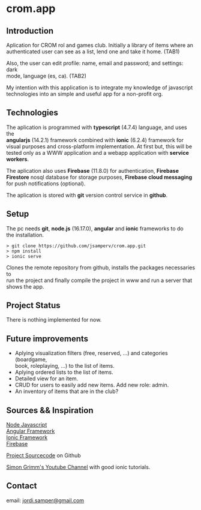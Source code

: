 # crom.app
## Introduction
Aplication for CROM rol and games club. Initially a library of items where an  
authenticated user can see as a list, lend one and take it home. (TAB1)  

Also, the user can edit profile: name, email and password; and settings: dark  
mode, language (es, ca). (TAB2)

My intention with this application is to integrate my knowledge of javascript  
technologies into an simple and useful app for a non-profit org.

## Technologies
The aplication is programmed with **typescript** (4.7.4) language, and uses the  
**angularjs** (14.2.1) framework combined with **ionic** (6.2.4) framework for  
visual purposes and cross-platform implementation. At first but, this will be  
tested only as a WWW application and a webapp application with **service  
workers**.  

The aplication also uses **Firebase** (11.8.0) for authentication, **Firebase  
Firestore** nosql database for storage purposes, **Firebase cloud messaging**  
for push notifications (optional).  

The aplication is stored with **git** version control service in __github__.  

## Setup
The pc needs **git**, **node.js** (16.17.0), **angular** and **ionic** frameworks to do   
the installation. 
```
> git clone https://github.com/jsamperv/crom.app.git   
> npm install  
> ionic serve  
```
Clones the remote repository from github, installs the packages necessaries to  
run the project and finally compile the project in www and run a server that  
shows the app.

## Project Status 
There is nothing implemented for now. 

## Future improvements
- Aplying visualization filters (free, reserved, ...) and categories (boardgame,  
book, roleplaying, ...) to the list of items. 
- Aplying ordered lists to the list of items.
- Detailed view for an item.
- CRUD for users to easily add new items. Add new role: admin.
- An inventory of items that are in the club?

## Sources && Inspiration
[Node Javascript](https://nodejs.org)  
[Angular Framework](https://angular.io)  
[Ionic Framework](https://ionicframework.com)  
[Firebase](https://firebase.google.com)  

[Project Sourcecode](https://github.com/jsamperv/crom.app) on Github

[Simon Grimm's Youtube Channel](https://www.youtube.com/c/SimonGrimmDev) with good ionic tutorials.

## Contact
email: jordi.samper@gmail.com
